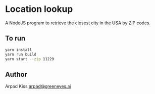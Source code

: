# Location lookup

A NodeJS program to retrieve the closest city in the USA by ZIP codes.

## To run

```bash
yarn install
yarn run build
yarn start --zip 11229
```

## Author

Arpad Kiss <arpad@greeneyes.ai>